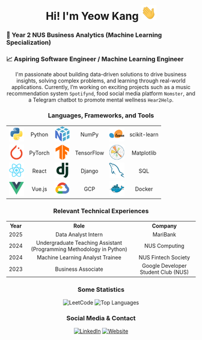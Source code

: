 <h1 align="center">
    Hi! I'm Yeow Kang
    <img src="https://raw.githubusercontent.com/ABSphreak/ABSphreak/master/gifs/Hi.gif" alt="Hi" width="40px" padding="0"/>
</h1>

<h3 align="left">🚀 Year 2 NUS Business Analytics (Machine Learning Specialization)</h3>
<h3 align="left">📈 Aspiring Software Engineer / Machine Learning Engineer</h3>

<p align="center">
    I'm passionate about building data-driven solutions to drive business insights, solving complex problems, and learning through real-world applications.
    Currently, I’m working on exciting projects such as a music recommendation system <code>Spotifynd</code>, food social media platform <code>Nomster</code>, and a Telegram chatbot to promote mental wellness <code>Hear2Help</code>.
</p>

<h3 align="center">Languages, Frameworks, and Tools</h3>
<table align="center" style="width: 100%; table-layout: fixed; border-collapse: collapse;">
  <tr>
    <td align="center"><a href="https://www.python.org" target="_blank" rel="noreferrer"><img src="https://raw.githubusercontent.com/devicons/devicon/master/icons/python/python-original.svg" alt="Python" width="40" height="40" /></a></td>
    <td align="center">Python</td>
    <td align="center"><a href="https://numpy.org/" target="_blank" rel="noreferrer"><img src="https://raw.githubusercontent.com/devicons/devicon/master/icons/numpy/numpy-original.svg" alt="NumPy" width="40" height="40" /></a></td>
    <td align="center">NumPy</td>
    <td align="center"><a href="https://scikit-learn.org/" target="_blank" rel="noreferrer"><img src="https://raw.githubusercontent.com/devicons/devicon/master/icons/scikitlearn/scikitlearn-original.svg" alt="scikit-learn" width="40" height="40" /></a></td>
    <td align="center">scikit-learn</td>
  </tr>
  <tr>
    <td align="center"><a href="https://pytorch.org/" target="_blank" rel="noreferrer"><img src="https://raw.githubusercontent.com/devicons/devicon/master/icons/pytorch/pytorch-original.svg" alt="PyTorch" width="40" height="40" /></a></td>
    <td align="center">PyTorch</td>
    <td align="center"><a href="https://www.tensorflow.org/" target="_blank" rel="noreferrer"><img src="https://raw.githubusercontent.com/devicons/devicon/master/icons/tensorflow/tensorflow-original.svg" alt="TensorFlow" width="40" height="40" /></a></td>
    <td align="center">TensorFlow</td>
    <td align="center"><a href="https://matplotlib.org/" target="_blank" rel="noreferrer"><img src="https://raw.githubusercontent.com/devicons/devicon/master/icons/matplotlib/matplotlib-original.svg" alt="Matplotlib" width="40" height="40" /></a></td>
    <td align="center">Matplotlib</td>
  </tr>
  <tr>
    <td align="center"><a href="https://reactjs.org/" target="_blank" rel="noreferrer"><img src="https://raw.githubusercontent.com/devicons/devicon/master/icons/react/react-original.svg" alt="React" width="40" height="40" /></a></td>
    <td align="center">React</td>
    <td align="center"><a href="https://www.djangoproject.com/" target="_blank" rel="noreferrer"><img src="https://raw.githubusercontent.com/devicons/devicon/master/icons/django/django-plain.svg" alt="Django" width="40" height="40" /></a></td>
    <td align="center">Django</td>
    <td align="center"><a href="https://www.mysql.com/" target="_blank" rel="noreferrer"><img src="https://raw.githubusercontent.com/devicons/devicon/master/icons/mysql/mysql-original.svg" alt="MySQL" width="40" height="40" /></a></td>
    <td align="center">SQL</td>
  </tr>
  <tr>
    <td align="center"><a href="https://vuejs.org/" target="_blank" rel="noreferrer"><img src="https://raw.githubusercontent.com/devicons/devicon/master/icons/vuejs/vuejs-original.svg" alt="Vue.js" width="40" height="40" /></a></td>
    <td align="center">Vue.js</td>
    <td align="center"><a href="https://cloud.google.com/" target="_blank" rel="noreferrer"><img src="https://raw.githubusercontent.com/devicons/devicon/master/icons/googlecloud/googlecloud-original.svg" alt="GCP" width="40" height="40" /></a></td>
    <td align="center">GCP</td>
    <td align="center"><a href="https://www.docker.com/" target="_blank" rel="noreferrer"><img src="https://raw.githubusercontent.com/devicons/devicon/master/icons/docker/docker-original.svg" alt="Docker" width="40" height="40" /></a></td>
    <td align="center">Docker</td>
  </tr>
</table>

<h3 align="center">Relevant Technical Experiences</h3>

<table style="width: 100%; table-layout: fixed; text-align: center; border-collapse: collapse;">
  <tr>
    <th>Year</th>
    <th>Role</th>
    <th>Company</th>
  </tr>
  <tr>
    <td>2025</td>
    <td>Data Analyst Intern</td>
    <td>MariBank</td>
  </tr>
  <tr>
    <td>2024</td>
    <td>Undergraduate Teaching Assistant (Programming Methodology in Python)</td>
    <td>NUS Computing</td>
  </tr>
  <tr>
    <td>2024</td>
    <td>Machine Learning Analyst Trainee</td>
    <td>NUS Fintech Society</td>
  </tr>
  <tr>
    <td>2023</td>
    <td>Business Associate</td>
    <td>Google Developer Student Club (NUS)</td>
  </tr>
</table>

<h3 align="center">Some Statistics</h3>

<p align="center">
  <img src="https://leetcard.jacoblin.cool/kangenoob?ext=contest" alt="LeetCode" />
  <img src="https://github-readme-stats.vercel.app/api/top-langs/?username=ykwong2002&layout=compact" alt="Top Languages" />
</p>

<h3 align="center">Social Media & Contact</h3>

<p align="center">
  <a href="https://www.linkedin.com/in/wongyeowkang/" target="_blank"><img src="https://img.shields.io/badge/LinkedIn-Profile-blue?logo=linkedin" alt="LinkedIn" /></a>
  <a href="https://wongyeowkang.netlify.app/" target="_blank"><img src="https://img.shields.io/badge/Portfolio-Website-green?logo=google-chrome" alt="Website" /></a>
</p>
